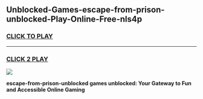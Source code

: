 
## Unblocked-Games-escape-from-prison-unblocked-Play-Online-Free-nls4p
<h3>
<a href="https://premium76.site?title=escape-from-prison-unblocked&ref=26A">CLICK TO PLAY</a></h3>
<hr>

<h3>
<a href="https://premium76.site?title=escape-from-prison-unblocked&ref=26A">CLICK 2 PLAY</a>
  
</h3>

<a href="https://premium76.site?title=escape-from-prison-unblocked&ref=26A"><img src="https://clearcache.store/games.png"></a>


**escape-from-prison-unblocked games unblocked: Your Gateway to Fun and Accessible Online Gaming**
